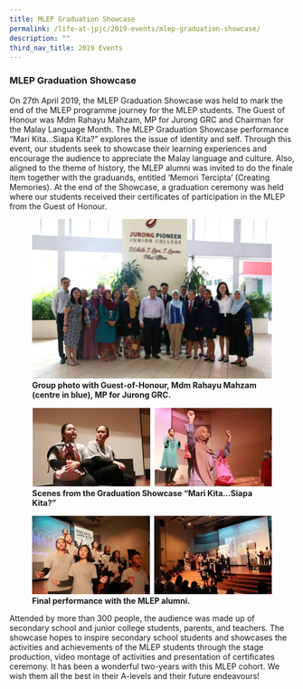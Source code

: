 ```yaml
---
title: MLEP Graduation Showcase
permalink: /life-at-jpjc/2019-events/mlep-graduation-showcase/
description: ""
third_nav_title: 2019 Events
---
```

### **MLEP Graduation Showcase**
On 27th April 2019, the MLEP Graduation Showcase was held to mark the end of the MLEP programme journey for the MLEP students. The Guest of Honour was Mdm Rahayu Mahzam, MP for Jurong GRC and Chairman for the Malay Language Month. The MLEP Graduation Showcase performance “Mari Kita…Siapa Kita?” explores the issue of identity and self. Through this event, our students seek to showcase their learning experiences and encourage the audience to appreciate the Malay language and culture. Also, aligned to the theme of history, the MLEP alumni was invited to do the finale item together with the graduands, entitled ‘Memori Tercipta’ (Creating Memories). At the end of the Showcase, a graduation ceremony was held where our students received their certificates of participation in the MLEP from the Guest of Honour.

<figure>
<img src="/images/mlep%20grad%201.jpg">
<figcaption> <strong> Group photo with Guest-of-Honour, Mdm Rahayu Mahzam (centre in blue), MP for Jurong GRC. </strong> </figcaption>
</figure>

<figure>
<img src="/images/mlep%20grad%202.jpg">
<figcaption> <strong> Scenes from the Graduation Showcase “Mari Kita…Siapa Kita?” </strong> </figcaption>
</figure>

<figure>
<img src="/images/mlep%20grad%203.jpg">
<figcaption> <strong> Final performance with the MLEP alumni. </strong> </figcaption>
</figure>

Attended by more than 300 people, the audience was made up of secondary school and junior college students, parents, and teachers. The showcase hopes to inspire secondary school students and showcases the activities and achievements of the MLEP students through the stage production, video montage of activities and presentation of certificates ceremony. It has been a wonderful two-years with this MLEP cohort. We wish them all the best in their A-levels and their future endeavours!
